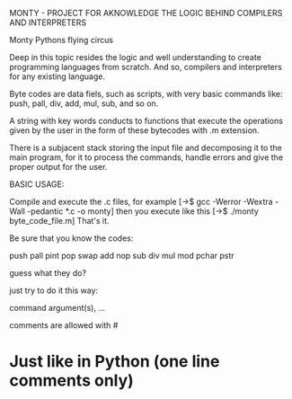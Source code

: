 MONTY - PROJECT FOR AKNOWLEDGE THE LOGIC BEHIND COMPILERS AND INTERPRETERS

Monty Pythons flying circus

Deep in this topic resides the logic and well understanding to create
programming languages from scratch. And so, compilers and interpreters 
for any existing language.

Byte codes are data fiels, such as scripts, with very basic commands like:
push, pall, div, add, mul, sub, and so on.

A string with key words conducts to functions that execute the operations
given by the user in the form of these bytecodes with .m extension.

There is a subjacent stack storing the input file and decomposing it to the
main program, for it to process the commands, handle errors and give the
proper output for the user.

BASIC USAGE:

Compile and execute the .c files, for example [->$ gcc -Werror -Wextra -Wall -pedantic *.c -o monty]
then you execute like this [->$ ./monty byte_code_file.m]
That's it.

Be sure that you know the codes:

push
pall
pint
pop
swap
add
nop
sub
div
mul
mod
pchar
pstr

guess what they do? 

just try to do it this way:

command argument(s), ...

comments are allowed with #

# Just like in Python (one line comments only)
